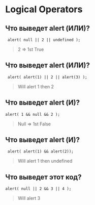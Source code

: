 # Logical Operators

## Что выведет alert (ИЛИ)?
```
 alert( null || 2 || undefined );
 ```
 > 2 => 1st True


## Что выведет alert (ИЛИ)?
```
 alert( alert(1) || 2 || alert(3) );
 ```
 > Will alert 1 then 2 

## Что выведет alert (И)?
```
alert( 1 && null && 2 );
 ```
 > Null => 1st False


 ## Что выведет alert (И)?
```
 alert( alert(1) && alert(2));
 ```
 > Will alert 1 then undefined
> 
 ## Что выведет этот код?
```
alert( null || 2 && 3 || 4 );
 ```
> Will alert 3